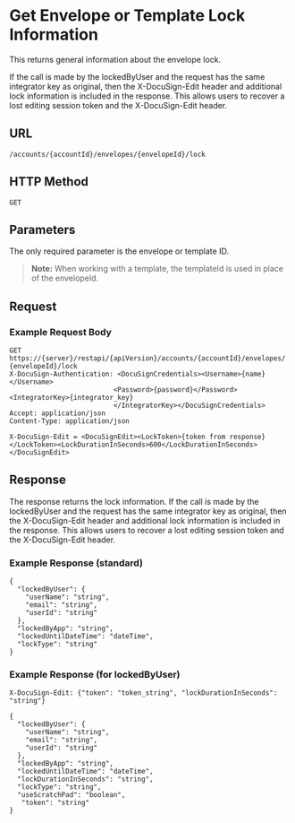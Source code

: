 # Get Envelope or Template Lock Information

This returns general information about the envelope lock.

If the call is made by the lockedByUser and the request has the same integrator key as original,
then the X-DocuSign-Edit header and additional lock information is included in the response.
This allows users to recover a lost editing session token and the X-DocuSign-Edit header.

## URL

    /accounts/{accountId}/envelopes/{envelopeId}/lock

## HTTP Method

    GET

## Parameters

The only required parameter is the envelope or template ID.

>**Note:** When working with a template, the templateId is used in place of the envelopeId.

## Request

### Example Request Body

    GET https://{server}/restapi/{apiVersion}/accounts/{accountId}/envelopes/
    {envelopeId}/lock
    X-DocuSign-Authentication: <DocuSignCredentials><Username>{name}</Username>
                              <Password>{password}</Password><IntegratorKey>{integrator_key}
                              </IntegratorKey></DocuSignCredentials>
    Accept: application/json
    Content-Type: application/json
    
    X-DocuSign-Edit = <DocuSignEdit><LockToken>{token from response}
    </LockToken><LockDurationInSeconds>600</LockDurationInSeconds></DocuSignEdit>

## Response

The response returns the lock information. If the call is made by the lockedByUser and the
request has the same integrator key as original, then the X-DocuSign-Edit header and additional
lock information is included in the response. This allows users to recover a lost editing session
token and the X-DocuSign-Edit header.

### Example Response (standard)

    {
      "lockedByUser": {
        "userName": "string",
        "email": "string",
        "userId": "string"
      },
      "lockedByApp": "string",
      "lockedUntilDateTime": "dateTime",
      "lockType": "string"
    }

### Example Response (for lockedByUser)

    X-DocuSign-Edit: {"token": "token_string", "lockDurationInSeconds": "string"}
    
    {
      "lockedByUser": {
        "userName": "string",
        "email": "string",
        "userId": "string"
      },
      "lockedByApp": "string",
      "lockedUntilDateTime": "dateTime",
      "lockDurationInSeconds": "string",
      "lockType": "string",
      "useScratchPad": "boolean",
       "token": "string"
    }
